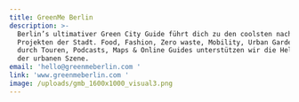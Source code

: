 ```yaml
---
title: GreenMe Berlin
description: >-
  Berlin’s ultimativer Green City Guide führt dich zu den coolsten nachhaltigen
  Projekten der Stadt. Food, Fashion, Zero waste, Mobility, Urban Gardens -
  durch Touren, Podcasts, Maps & Online Guides unterstützen wir die Held*innen
  der urbanen Szene.
email: 'hello@greenmeberlin.com '
link: 'www.greenmeberlin.com '
image: /uploads/gmb_1600x1000_visual3.png
---
```


